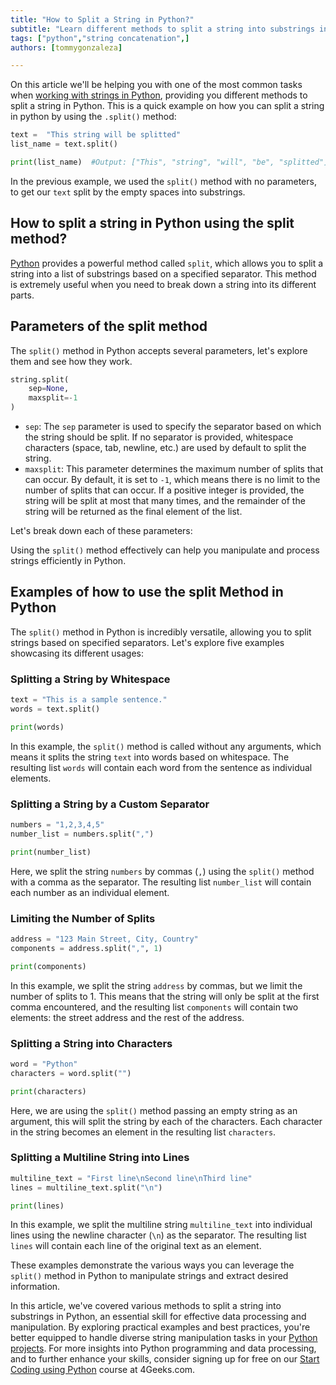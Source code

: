 ```yaml
---
title: "How to Split a String in Python?"
subtitle: "Learn different methods to split a string into substrings in Python. Explore practical examples and best practices for effective string manipulation."
tags: ["python","string concatenation",]
authors: [tommygonzaleza]

---
```


On this article we'll be helping you with one of the most common tasks when [working with strings in Python](https://4geeks.com/lesson/working-with-strings-in-python), providing you different methods to split a string in Python. This is a quick example on how you can split a string in python by using the `.split()` method:

```py runable=true
text =  "This string will be splitted"
list_name = text.split()

print(list_name)  #Output: ["This", "string", "will", "be", "splitted"]
```

In the previous example, we used the `split()` method with no parameters, to get our `text` split by the empty spaces into substrings.

## How to split a string in Python using the split method?

[Python](https://4geeks.com/lesson/what-is-python-used-for) provides a powerful method called `split`, which allows you to split a string into a list of substrings based on a specified separator. This method is extremely useful when you need to break down a string into its different parts.

## Parameters of the split method

The `split()` method in Python accepts several parameters, let's explore them and see how they work.

```python
string.split(
    sep=None, 
    maxsplit=-1
)
```

- `sep`: The `sep` parameter is used to specify the separator based on which the string should be split. If no separator is provided, whitespace characters (space, tab, newline, etc.) are used by default to split the string.
- `maxsplit`: This parameter determines the maximum number of splits that can occur. By default, it is set to `-1`, which means there is no limit to the number of splits that can occur. If a positive integer is provided, the string will be split at most that many times, and the remainder of the string will be returned as the final element of the list.

Let's break down each of these parameters:

Using the `split()` method effectively can help you manipulate and process strings efficiently in Python.

## Examples of how to use the split Method in Python

The `split()` method in Python is incredibly versatile, allowing you to split strings based on specified separators. Let's explore five examples showcasing its different usages:

### Splitting a String by Whitespace

```python runable=true
text = "This is a sample sentence."
words = text.split()

print(words)
```

In this example, the `split()` method is called without any arguments, which means it splits the string `text` into words based on whitespace. The resulting list `words` will contain each word from the sentence as individual elements.

### Splitting a String by a Custom Separator

```python runable=true
numbers = "1,2,3,4,5"
number_list = numbers.split(",")

print(number_list)
```

Here, we split the string `numbers` by commas (`,`) using the `split()` method with a comma as the separator. The resulting list `number_list` will contain each number as an individual element.

### Limiting the Number of Splits

```python runable=true
address = "123 Main Street, City, Country"
components = address.split(",", 1)

print(components)
```

In this example, we split the string `address` by commas, but we limit the number of splits to 1. This means that the string will only be split at the first comma encountered, and the resulting list `components` will contain two elements: the street address and the rest of the address.

### Splitting a String into Characters

```python runable=true
word = "Python"
characters = word.split("")

print(characters)
```

Here, we are using the `split()` method passing an empty string as an argument, this will split the string by each of the characters. Each character in the string becomes an element in the resulting list `characters`.

### Splitting a Multiline String into Lines

```python runable=true
multiline_text = "First line\nSecond line\nThird line"
lines = multiline_text.split("\n")

print(lines)
```

In this example, we split the multiline string `multiline_text` into individual lines using the newline character (`\n`) as the separator. The resulting list `lines` will contain each line of the original text as an element.

These examples demonstrate the various ways you can leverage the `split()` method in Python to manipulate strings and extract desired information.

In this article, we've covered various methods to split a string into substrings in Python, an essential skill for effective data processing and manipulation. By exploring practical examples and best practices, you're better equipped to handle diverse string manipulation tasks in your [Python projects](https://4geeks.com/interactive-coding-tutorials?techs=python). For more insights into Python programming and data processing, and to further enhance your skills, consider signing up for free on our [Start Coding using Python](https://4geeks.com/start-coding-using-python) course at 4Geeks.com.

